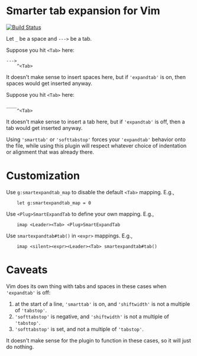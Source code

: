 Smarter tab expansion for Vim
=============================

[![Build Status](https://travis-ci.org/chaoren/vim-smartexpandtab.svg?branch=master)](https://travis-ci.org/chaoren/vim-smartexpandtab)

Let `_` be a space and `--->` be a tab.

Suppose you hit `<Tab>` here:

```
--->
    ^<Tab>
```

It doesn't make sense to insert spaces here, but if `'expandtab'` is on, then
spaces would get inserted anyway.

Suppose you hit `<Tab>` here:

```
____
    ^<Tab>
```

It doesn't make sense to insert a tab here, but if `'expandtab'` is off, then
a tab would get inserted anyway.

Using `'smarttab'` or `'softtabstop'` forces your `'expandtab'` behavior onto
the file, while using this plugin will respect whatever choice of indentation or
alignment that was already there.

Customization
=============

Use `g:smartexpandtab_map` to disable the default `<Tab>` mapping.
E.g.,
```
	let g:smartexpandtab_map = 0
```

Use `<Plug>SmartExpandTab` to define your own mapping.
E.g.,
```
	imap <Leader><Tab> <Plug>SmartExpandTab
```

Use `smartexpandtab#tab()` in `<expr>` mappings.
E.g.,
```
	imap <silent><expr><Leader><Tab> smartexpandtab#tab()
```

Caveats
=======

Vim does its own thing with tabs and spaces in these cases when
`'expandtab'` is off:

1. at the start of a line, `'smarttab'` is on, and `'shiftwidth'` is not
   a multiple of `'tabstop'`.
2. `'softtabstop'` is negative, and `'shiftwidth'` is not a multiple of
   `'tabstop'`.
3. `'softtabstop'` is set, and not a multiple of `'tabstop'`.

It doesn't make sense for the plugin to function in these cases, so it will
just do nothing.

